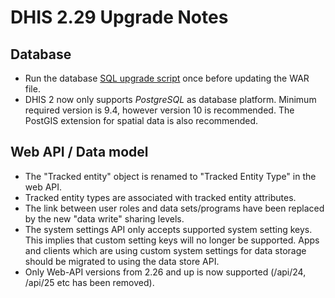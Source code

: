# DHIS 2.29 Upgrade Notes

## Database

- Run the database [SQL upgrade script](upgrade-229.sql) once before updating the WAR file.
- DHIS 2 now only supports *PostgreSQL* as database platform. Minimum required version is 9.4, however version 10 is recommended. The PostGIS extension for spatial data is also recommended.

## Web API / Data model

- The "Tracked entity" object is renamed to "Tracked Entity Type" in the web API.
- Tracked entity types are associated with tracked entity attributes.
- The link between user roles and data sets/programs have been replaced by the new "data write" sharing levels.
- The system settings API only accepts supported system setting keys. This implies that custom setting keys will no longer be supported. Apps and clients which are using custom system settings for data storage should be migrated to using the data store API.
- Only Web-API versions from 2.26 and up is now supported (/api/24, /api/25 etc has been removed).
